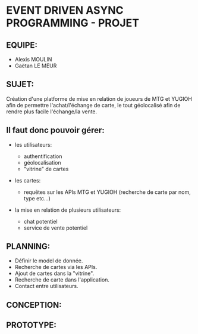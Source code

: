 # EVENT DRIVEN ASYNC PROGRAMMING - PROJET

## EQUIPE:
* Alexis MOULIN
* Gaëtan LE MEUR


## SUJET:
Création d'une platforme de mise en relation de joueurs de MTG et YUGIOH
afin de permettre l'achat/l'échange de carte, le tout géolocalisé afin de
rendre plus facile l'échange/la vente.

## Il faut donc pouvoir gérer:
- les utilisateurs:
	- authentification
	- géolocalisation
	- "vitrine" de cartes

- les cartes:
	- requêtes sur les APIs MTG et YUGIOH
	  (recherche de carte par nom, type etc...)

- la mise en relation de plusieurs utilisateurs:
	- chat potentiel
	- service de vente potentiel

## PLANNING:
* Définir le model de donnée.
* Recherche de cartes via les APIs.
* Ajout de cartes dans la "vitrine".
* Recherche de carte dans l'application.
* Contact entre utilisateurs.

## CONCEPTION:
## PROTOTYPE:
















